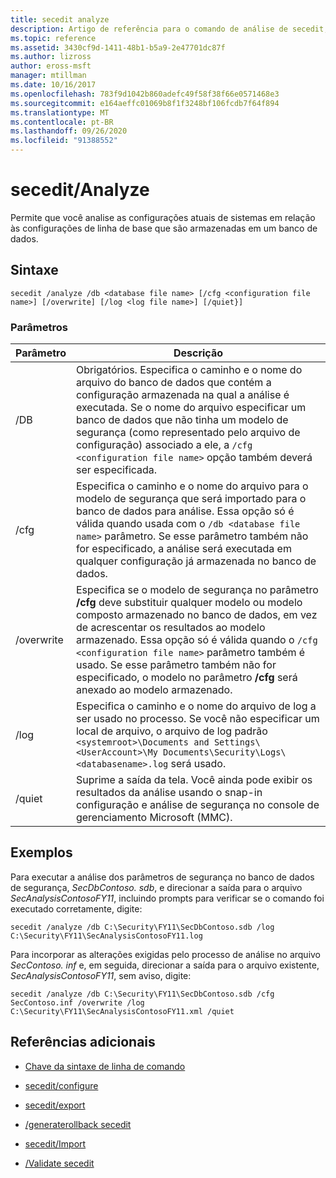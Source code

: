 ```yaml
---
title: secedit analyze
description: Artigo de referência para o comando de análise de secedit, que permite analisar as configurações atuais de sistemas em relação às configurações de linha de base armazenadas em um banco de dados.
ms.topic: reference
ms.assetid: 3430cf9d-1411-48b1-b5a9-2e47701dc87f
ms.author: lizross
author: eross-msft
manager: mtillman
ms.date: 10/16/2017
ms.openlocfilehash: 783f9d1042b860adefc49f58f38f66e0571468e3
ms.sourcegitcommit: e164aeffc01069b8f1f3248bf106fcdb7f64f894
ms.translationtype: MT
ms.contentlocale: pt-BR
ms.lasthandoff: 09/26/2020
ms.locfileid: "91388552"
---
```

# <a name="secedit-analyze"></a>secedit/Analyze

Permite que você analise as configurações atuais de sistemas em relação às configurações de linha de base que são armazenadas em um banco de dados.

## <a name="syntax"></a>Sintaxe

```
secedit /analyze /db <database file name> [/cfg <configuration file name>] [/overwrite] [/log <log file name>] [/quiet}]
```

### <a name="parameters"></a>Parâmetros

| Parâmetro | Descrição |
|--|--|
| /DB | Obrigatórios. Especifica o caminho e o nome do arquivo do banco de dados que contém a configuração armazenada na qual a análise é executada. Se o nome do arquivo especificar um banco de dados que não tinha um modelo de segurança (como representado pelo arquivo de configuração) associado a ele, a `/cfg <configuration file name>` opção também deverá ser especificada. |
| /cfg | Especifica o caminho e o nome do arquivo para o modelo de segurança que será importado para o banco de dados para análise. Essa opção só é válida quando usada com o `/db <database file name>` parâmetro. Se esse parâmetro também não for especificado, a análise será executada em qualquer configuração já armazenada no banco de dados. |
| /overwrite | Especifica se o modelo de segurança no parâmetro **/cfg** deve substituir qualquer modelo ou modelo composto armazenado no banco de dados, em vez de acrescentar os resultados ao modelo armazenado. Essa opção só é válida quando o `/cfg <configuration file name>` parâmetro também é usado. Se esse parâmetro também não for especificado, o modelo no parâmetro **/cfg** será anexado ao modelo armazenado. |
| /log | Especifica o caminho e o nome do arquivo de log a ser usado no processo. Se você não especificar um local de arquivo, o arquivo de log padrão `<systemroot>\Documents and Settings\<UserAccount>\My Documents\Security\Logs\<databasename>.log` será usado. |
| /quiet | Suprime a saída da tela. Você ainda pode exibir os resultados da análise usando o snap-in configuração e análise de segurança no console de gerenciamento Microsoft (MMC). |

## <a name="examples"></a>Exemplos

Para executar a análise dos parâmetros de segurança no banco de dados de segurança, *SecDbContoso. sdb*, e direcionar a saída para o arquivo *SecAnalysisContosoFY11*, incluindo prompts para verificar se o comando foi executado corretamente, digite:

```
secedit /analyze /db C:\Security\FY11\SecDbContoso.sdb /log C:\Security\FY11\SecAnalysisContosoFY11.log
```

Para incorporar as alterações exigidas pelo processo de análise no arquivo *SecContoso. inf* e, em seguida, direcionar a saída para o arquivo existente, *SecAnalysisContosoFY11*, sem aviso, digite:

```
secedit /analyze /db C:\Security\FY11\SecDbContoso.sdb /cfg SecContoso.inf /overwrite /log C:\Security\FY11\SecAnalysisContosoFY11.xml /quiet
```

## <a name="additional-references"></a>Referências adicionais

- [Chave da sintaxe de linha de comando](command-line-syntax-key.md)

- [secedit/configure](secedit-configure.md)

- [secedit/export](secedit-export.md)

- [/generaterollback secedit](secedit-generaterollback.md)

- [secedit/Import](secedit-import.md)

- [/Validate secedit](secedit-validate.md)